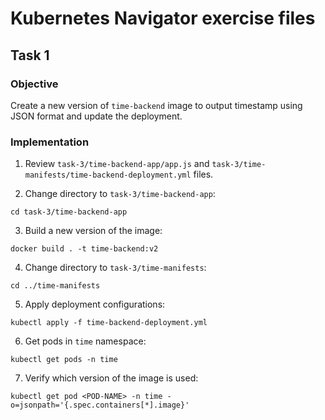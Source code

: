 # Kubernetes Navigator exercise files

## Task 1

### Objective

Create a new version of `time-backend` image to output timestamp using JSON format and update the deployment.

### Implementation

1. Review `task-3/time-backend-app/app.js` and `task-3/time-manifests/time-backend-deployment.yml` files.

2. Change directory to `task-3/time-backend-app`:
```
cd task-3/time-backend-app
```

3. Build a new version of the image:
```
docker build . -t time-backend:v2
```

4. Change directory to `task-3/time-manifests`:
```
cd ../time-manifests
```

5. Apply deployment configurations:
```
kubectl apply -f time-backend-deployment.yml
```

6. Get pods in `time` namespace:
```
kubectl get pods -n time
```

7. Verify which version of the image is used:
```
kubectl get pod <POD-NAME> -n time -o=jsonpath='{.spec.containers[*].image}'
```
